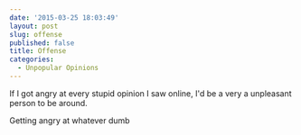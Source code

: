 ```yaml
---
date: '2015-03-25 18:03:49'
layout: post
slug: offense
published: false
title: Offense
categories:
  - Unpopular Opinions
---
```


If I got angry at every stupid opinion I saw online, I'd be a very a unpleasant person to be around.

Getting angry at whatever dumb 


